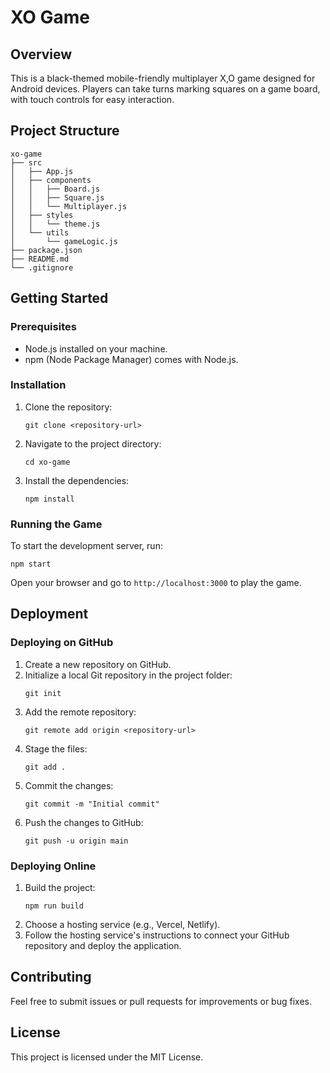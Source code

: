 # XO Game

## Overview
This is a black-themed mobile-friendly multiplayer X,O game designed for Android devices. Players can take turns marking squares on a game board, with touch controls for easy interaction.

## Project Structure
```
xo-game
├── src
│   ├── App.js
│   ├── components
│   │   ├── Board.js
│   │   ├── Square.js
│   │   └── Multiplayer.js
│   ├── styles
│   │   └── theme.js
│   └── utils
│       └── gameLogic.js
├── package.json
├── README.md
└── .gitignore
```

## Getting Started

### Prerequisites
- Node.js installed on your machine.
- npm (Node Package Manager) comes with Node.js.

### Installation
1. Clone the repository:
   ```
   git clone <repository-url>
   ```
2. Navigate to the project directory:
   ```
   cd xo-game
   ```
3. Install the dependencies:
   ```
   npm install
   ```

### Running the Game
To start the development server, run:
```
npm start
```
Open your browser and go to `http://localhost:3000` to play the game.

## Deployment

### Deploying on GitHub
1. Create a new repository on GitHub.
2. Initialize a local Git repository in the project folder:
   ```
   git init
   ```
3. Add the remote repository:
   ```
   git remote add origin <repository-url>
   ```
4. Stage the files:
   ```
   git add .
   ```
5. Commit the changes:
   ```
   git commit -m "Initial commit"
   ```
6. Push the changes to GitHub:
   ```
   git push -u origin main
   ```

### Deploying Online
1. Build the project:
   ```
   npm run build
   ```
2. Choose a hosting service (e.g., Vercel, Netlify).
3. Follow the hosting service's instructions to connect your GitHub repository and deploy the application.

## Contributing
Feel free to submit issues or pull requests for improvements or bug fixes.

## License
This project is licensed under the MIT License.